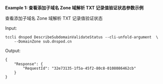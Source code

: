 **Example 1: 查看添加子域名 Zone 域解析 TXT 记录值验证状态参数示例**

查看添加子域名 Zone 域解析 TXT 记录值验证状态

Input: 

```
tccli dnspod DescribeSubdomainValidateStatus --cli-unfold-argument  \
    --DomainZone sub.dnspod.cn
```

Output: 
```
{
    "Response": {
        "RequestId": "32e73135-1f5a-45f2-80c8-0108086462cb"
    }
}
```

